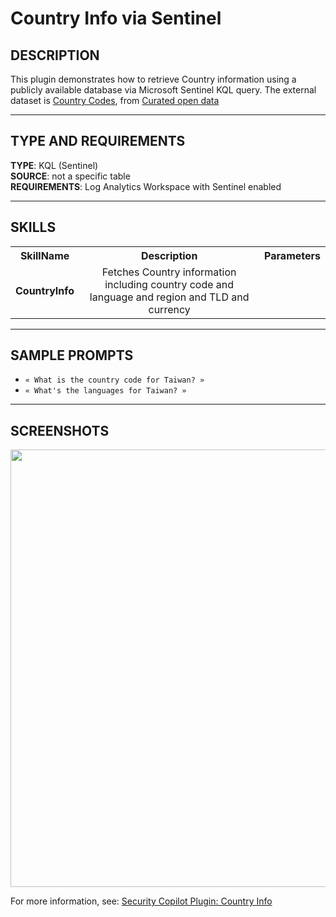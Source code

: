 # Country Info via Sentinel

## DESCRIPTION
This plugin demonstrates how to retrieve Country information using a publicly available database via Microsoft Sentinel KQL query.
The external dataset is [Country Codes](https://github.com/datasets/country-codes), from [Curated open data](https://github.com/datasets)

---

## TYPE AND REQUIREMENTS
**TYPE**: KQL (Sentinel) <br>
**SOURCE**: not a specific table <br>
**REQUIREMENTS**: Log Analytics Workspace with Sentinel enabled 

---

## SKILLS

<table>
  <tbody>
    <tr>
      <th>SkillName</th>
      <th align="center">Description</th>
      <th align="center">Parameters</th>
    </tr>
    <tr>
      <td><b>CountryInfo</b></td>
      <td align="center">Fetches Country information including country code and language and region and TLD and currency</td>
      <td>
        <ul>
        </ul>
      </td>
    </tr>
  </tbody>
</table>


---

## SAMPLE PROMPTS

- `« What is the country code for Taiwan? »`
- `« What's the languages for Taiwan? »`
---

## SCREENSHOTS
<div align="center">
  <img src="https://github.com/mariocuomo/Security-Copilot/blob/main/Images/Community%20Plugins/WatchlistKQL/TrustedUserWatchlist.png" width="700"> </img>
</div>

For more information, see: [Security Copilot Plugin: Country Info](https://rodtrent.substack.com/p/copilot-for-security-plugin-country)


